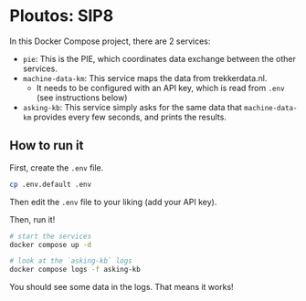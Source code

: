 # Ploutos: SIP8

In this Docker Compose project, there are 2 services:

- `pie`: This is the PIE, which coordinates data exchange between the other services.
- `machine-data-km`: This service maps the data from trekkerdata.nl.
  - It needs to be configured with an API key, which is read from `.env` (see instructions below)
- `asking-kb`: This service simply asks for the same data that `machine-data-km` provides every few seconds, and prints the results.

## How to run it

First, create the `.env` file.
```bash
cp .env.default .env
```

Then edit the `.env` file to your liking (add your API key).

Then, run it!

```bash
# start the services
docker compose up -d

# look at the `asking-kb` logs
docker compose logs -f asking-kb
```

You should see some data in the logs.
That means it works!   



